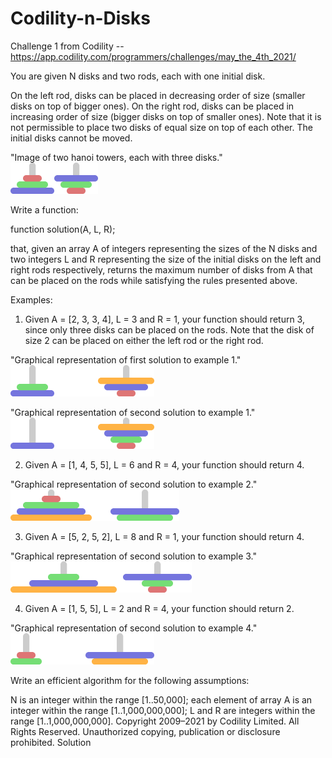 # Codility-n-Disks
Challenge 1 from Codility --https://app.codility.com/programmers/challenges/may_the_4th_2021/

You are given N disks and two rods, each with one initial disk.

On the left rod, disks can be placed in decreasing order of size (smaller disks on top of bigger ones). On the right rod, disks can be placed in increasing order of size (bigger disks on top of smaller ones). Note that it is not permissible to place two disks of equal size on top of each other. The initial disks cannot be moved.

"Image of two hanoi towers, each with three disks."</br>
![alt text](https://github.com/Algopros/Codility-n-Disks/blob/main/Images/quizimg.png)

Write a function:

function solution(A, L, R);

that, given an array A of integers representing the sizes of the N disks and two integers L and R representing the size of the initial disks on the left and right rods respectively, returns the maximum number of disks from A that can be placed on the rods while satisfying the rules presented above.

Examples:

1. Given A = [2, 3, 3, 4], L = 3 and R = 1, your function should return 3, since only three disks can be placed on the rods. Note that the disk of size 2 can be placed on either the left rod or the right rod.

"Graphical representation of first solution to example 1."</br>
![alt text](https://github.com/Algopros/Codility-n-Disks/blob/main/Images/expl0.png)

"Graphical representation of second solution to example 1."</br>
![alt text](https://github.com/Algopros/Codility-n-Disks/blob/main/Images/expl1.png)

2. Given A = [1, 4, 5, 5], L = 6 and R = 4, your function should return 4.

"Graphical representation of second solution to example 2."</br>
![alt text](https://github.com/Algopros/Codility-n-Disks/blob/main/Images/expl2.png)

3. Given A = [5, 2, 5, 2], L = 8 and R = 1, your function should return 4.

"Graphical representation of second solution to example 3."</br>
![alt text](https://github.com/Algopros/Codility-n-Disks/blob/main/Images/expl3.png)

4. Given A = [1, 5, 5], L = 2 and R = 4, your function should return 2.

"Graphical representation of second solution to example 4."</br>
![alt text](https://github.com/Algopros/Codility-n-Disks/blob/main/Images/expl4.png)

Write an efficient algorithm for the following assumptions:

N is an integer within the range [1..50,000];
each element of array A is an integer within the range [1..1,000,000,000];
L and R are integers within the range [1..1,000,000,000].
Copyright 2009–2021 by Codility Limited. All Rights Reserved. Unauthorized copying, publication or disclosure prohibited.
Solution
